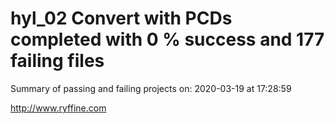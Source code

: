 # hyl_02 Convert with PCDs completed with 0 % success and 177 failing files

Summary of passing and failing projects on: 2020-03-19 at 17:28:59

http://www.ryffine.com
